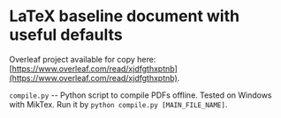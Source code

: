 # LaTeX baseline document with useful defaults

Overleaf project available for copy here: [https://www.overleaf.com/read/xjdfgthxptnb](https://www.overleaf.com/read/xjdfgthxptnb).

`compile.py` -- Python script to compile PDFs offline. Tested on Windows with MikTex. Run it by `python compile.py [MAIN_FILE_NAME]`.